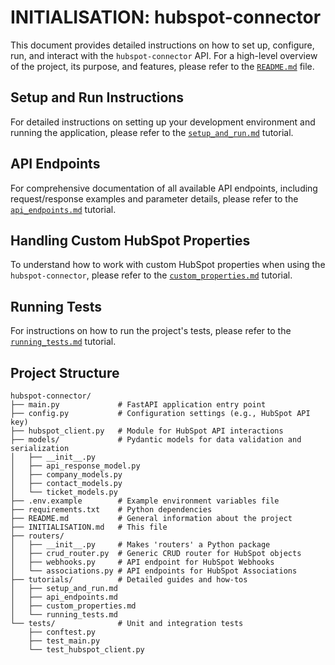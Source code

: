 # INITIALISATION: hubspot-connector

This document provides detailed instructions on how to set up, configure, run, and interact with the `hubspot-connector` API. For a high-level overview of the project, its purpose, and features, please refer to the [`README.md`](./README.md) file.

## Setup and Run Instructions

For detailed instructions on setting up your development environment and running the application, please refer to the [`setup_and_run.md`](./tutorials/setup_and_run.md) tutorial.

## API Endpoints

For comprehensive documentation of all available API endpoints, including request/response examples and parameter details, please refer to the [`api_endpoints.md`](./tutorials/api_endpoints.md) tutorial.

## Handling Custom HubSpot Properties

To understand how to work with custom HubSpot properties when using the `hubspot-connector`, please refer to the [`custom_properties.md`](./tutorials/custom_properties.md) tutorial.

## Running Tests

For instructions on how to run the project's tests, please refer to the [`running_tests.md`](./tutorials/running_tests.md) tutorial.

## Project Structure

```
hubspot-connector/
├── main.py             # FastAPI application entry point
├── config.py           # Configuration settings (e.g., HubSpot API key)
├── hubspot_client.py   # Module for HubSpot API interactions
├── models/             # Pydantic models for data validation and serialization
│   ├── __init__.py
│   ├── api_response_model.py
│   ├── company_models.py
│   ├── contact_models.py
│   └── ticket_models.py
├── .env.example        # Example environment variables file
├── requirements.txt    # Python dependencies
├── README.md           # General information about the project
├── INITIALISATION.md   # This file
├── routers/
│   ├── __init__.py     # Makes 'routers' a Python package
│   ├── crud_router.py  # Generic CRUD router for HubSpot objects
│   ├── webhooks.py     # API endpoint for HubSpot Webhooks
│   └── associations.py # API endpoints for HubSpot Associations
├── tutorials/          # Detailed guides and how-tos
│   ├── setup_and_run.md
│   ├── api_endpoints.md
│   ├── custom_properties.md
│   └── running_tests.md
└── tests/              # Unit and integration tests
    ├── conftest.py
    ├── test_main.py
    └── test_hubspot_client.py
```

